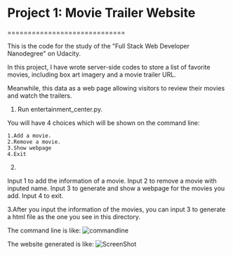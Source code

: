 # Project 1: Movie Trailer Website
=============================

This is the code for the study of the "Full Stack Web Developer Nanodegree" on Udacity.



In this project, I have wrote server-side codes to store a list of favorite movies, including box art imagery and a movie trailer URL. 

Meanwhile, this data as a web page allowing visitors to review their movies and watch the trailers. 

1. Run entertainment_center.py.

You will have 4 choices which will be shown on the command line:

	1.Add a movie.
	2.Remove a movie.
	3.Show webpage
	4.Exit

2.
Input 1 to add the information of a movie.
Input 2 to remove a movie with inputed name.
Input 3 to generate and show a webpage for the movies you add.
Input 4 to exit.

3.After you input the information of the movies, you can input 3 to generate a html file as the one you see in this directory.


The command line is like:
![commandline](https://lh6.googleusercontent.com/-IiVFiBy0vOc/VP0oJyfQ5dI/AAAAAAAAACw/iftnw8-D0Ho/w506-h286/command.jpg)


The website generated is like:
![ScreenShot](https://lh6.googleusercontent.com/-CzUJDb1OyWU/VP0neZ4DzNI/AAAAAAAAACQ/tdN8xvG5XEs/w1277-h693-no/screen.jpg)